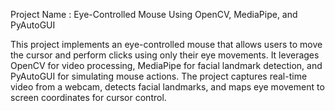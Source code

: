 Project Name : Eye-Controlled Mouse Using OpenCV, MediaPipe, and PyAutoGUI

This project implements an eye-controlled mouse that allows users to move the cursor and perform clicks using only their eye movements. It leverages OpenCV for video processing, MediaPipe for facial landmark detection, and PyAutoGUI for simulating mouse actions. The project captures real-time video from a webcam, detects facial landmarks, and maps eye movement to screen coordinates for cursor control.
